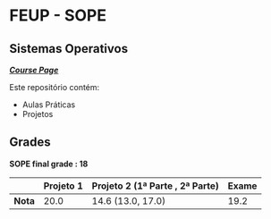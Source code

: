 # FEUP - SOPE

## Sistemas Operativos


[***Course Page***](https://sigarra.up.pt/feup/pt/ucurr_geral.ficha_uc_view?pv_ocorrencia_id=436440)


Este repositório contém:
- Aulas Práticas
- Projetos

## Grades

**SOPE final grade : 18**

| | Projeto 1 | Projeto 2 (1ª Parte , 2ª Parte) | Exame |
| --- | --- | --- | --- |
| **Nota** | 20.0 | 14.6 (13.0, 17.0) | 19.2 |
